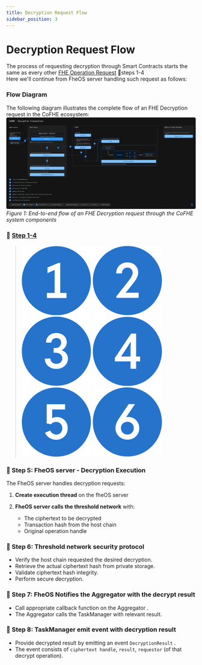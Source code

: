 ```yaml
---
title: Decryption Request Flow
sidebar_position: 3
---
```


# Decryption Request Flow

The process of requesting decryption through Smart Contracts starts the same as every other [FHE Operation Request](fhe-operation.md) 📌steps 1-4 \
Here we'll continue from FheOS server handling such request as follows:
### Flow Diagram

The following diagram illustrates the complete flow of an FHE Decryption request in the CoFHE ecosystem:
[![Diagram](../../../../static/img/assets/Decryption%20Transactions.svg)](../../../../static/img/assets/Decryption%20Transactions.svg)
*Figure 1: End-to-end flow of an FHE Decryption request through the CoFHE system components*

### 📌 [Step 1-4](fhe-operation.md) 
>![Bullet](../../../../static/img/assets/1.png) ![Bullet](../../../../static/img/assets/2.png) ![Bullet](../../../../static/img/assets/3.png) ![Bullet](../../../../static/img/assets/4.png) ![Bullet](../../../../static/img/assets/5.png) ![Bullet](../../../../static/img/assets/6.png)

### 📌 Step 5: FheOS server - Decryption Execution
The FheOS server handles decryption requests:

1. **Create execution thread** on the fheOS server

2. **FheOS server calls the threshold network** with:
   - The ciphertext to be decrypted
   - Transaction hash from the host chain
   - Original operation handle

### 📌 Step 6: Threshold network security protocol
   - Verify the host chain requested the desired decryption.
   - Retrieve the actual ciphertext hash from private storage.
   - Validate ciphertext hash integrity.
   - Perform secure decryption.

### 📌 Step 7: FheOS Notifies the Aggregator with the decrypt result 
   - Call appropriate callback function on the Aggregator .
   - The Aggregator calls the TaskManager with relevant result.

### 📌 Step 8: TaskManager emit event with decryption result 
   - Provide decrypted result by emitting an event `DecryptionResult` .
   - The event consists of `ciphertext handle`, `result`, `requestor` (of that decrypt operation).

